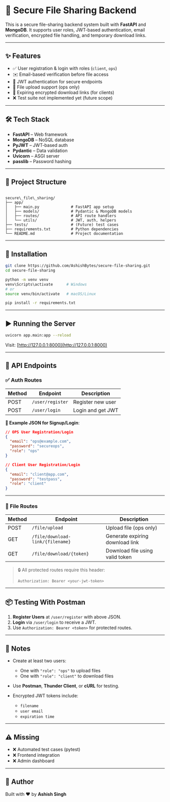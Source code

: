 # 🚀 Secure File Sharing Backend

This is a secure file-sharing backend system built with **FastAPI** and **MongoDB**. It supports user roles, JWT-based authentication, email verification, encrypted file handling, and temporary download links.

---

## ✨ Features

- ✅ User registration & login with roles (`client`, `ops`)
- ✉️ Email-based verification before file access
- 🔐 JWT authentication for secure endpoints
- 📁 File upload support (ops only)
- 🔗 Expiring encrypted download links (for clients)
- ❌ Test suite not implemented yet (future scope)

---

## 🛠 Tech Stack

- **FastAPI** – Web framework
- **MongoDB** – NoSQL database
- **PyJWT** – JWT-based auth
- **Pydantic** – Data validation
- **Uvicorn** – ASGI server
- **passlib** – Password hashing

---

## 📁 Project Structure

```

secure\_file\_sharing/
├── app/
│   ├── main.py              # FastAPI app setup
│   ├── models/              # Pydantic & MongoDB models
│   ├── routes/              # API route handlers
│   └── utils/               # JWT, auth, helpers
├── tests/                   # (Future) test cases
├── requirements.txt         # Python dependencies
└── README.md                # Project documentation

````

---

## 🚀 Installation

```bash
git clone https://github.com/AshishBytes/secure-file-sharing.git
cd secure-file-sharing

python -m venv venv
venv\Scripts\activate      # Windows
# or
source venv/bin/activate   # macOS/Linux

pip install -r requirements.txt
````

---

## ▶️ Running the Server

```bash
uvicorn app.main:app --reload
```

Visit: [http://127.0.0.1:8000](http://127.0.0.1:8000)

---

## 🔐 API Endpoints

### ✅ Auth Routes

| Method | Endpoint         | Description       |
| ------ | ---------------- | ----------------- |
| POST   | `/user/register` | Register new user |
| POST   | `/user/login`    | Login and get JWT |

**🔧 Example JSON for Signup/Login**:

```json
// OPS User Registration/Login
{
  "email": "ops@example.com",
  "password": "secureops",
  "role": "ops"
}

// Client User Registration/Login
{
  "email": "client@app.com",
  "password": "testpass",
  "role": "client"
}
```

---

### 📁 File Routes

| Method | Endpoint                         | Description                     |
| ------ | -------------------------------- | ------------------------------- |
| POST   | `/file/upload`                   | Upload file (ops only)          |
| GET    | `/file/download-link/{filename}` | Generate expiring download link |
| GET    | `/file/download/{token}`         | Download file using valid token |

> 🔒 All protected routes require this header:
>
> ```
> Authorization: Bearer <your-jwt-token>
> ```

---

## 📦 Testing With Postman

1. **Register Users** at `/user/register` with above JSON.
2. **Login** via `/user/login` to receive a JWT.
3. Use `Authorization: Bearer <token>` for protected routes.

---

## 📌 Notes

* Create at least two users:

  * One with `"role": "ops"` to upload files
  * One with `"role": "client"` to download files
* Use **Postman**, **Thunder Client**, or **cURL** for testing.
* Encrypted JWT tokens include:

  * `filename`
  * `user email`
  * `expiration time`

---

## ⚠️ Missing

* ❌ Automated test cases (pytest)
* ❌ Frontend integration
* ❌ Admin dashboard

---

## 👤 Author

Built with ❤️ by **Ashish Singh**
